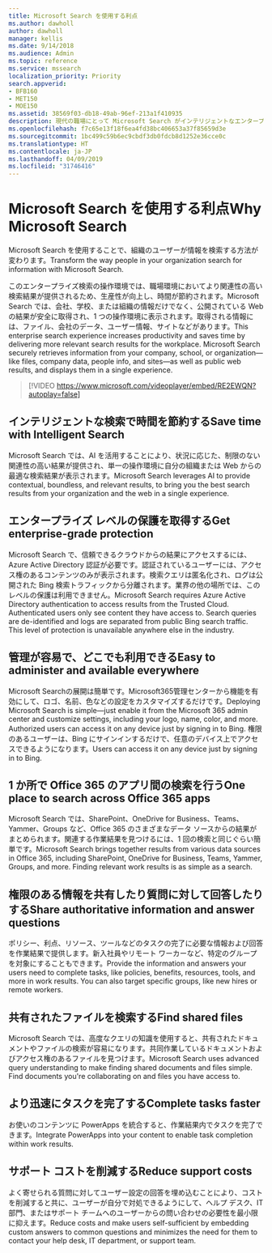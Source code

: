 ```yaml
---
title: Microsoft Search を使用する利点
ms.author: dawholl
author: dawholl
manager: kellis
ms.date: 9/14/2018
ms.audience: Admin
ms.topic: reference
ms.service: mssearch
localization_priority: Priority
search.appverid:
- BFB160
- MET150
- MOE150
ms.assetid: 38569f03-db18-49ab-96ef-213a1f410935
description: 現代の職場にとって Microsoft Search がインテリジェントなエンタープライズ検索となる理由について説明します。
ms.openlocfilehash: f7c65e13f18f6ea4fd38bc406653a37f85659d3e
ms.sourcegitcommit: 1bc499c59b6ec9cbdf3db0fdcb8d1252e36cce0c
ms.translationtype: HT
ms.contentlocale: ja-JP
ms.lasthandoff: 04/09/2019
ms.locfileid: "31746416"
---
```

# <a name="why-microsoft-search"></a><span data-ttu-id="0a6ea-103">Microsoft Search を使用する利点</span><span class="sxs-lookup"><span data-stu-id="0a6ea-103">Why Microsoft Search</span></span>

<span data-ttu-id="0a6ea-104">Microsoft Search を使用することで、組織のユーザーが情報を検索する方法が変わります。</span><span class="sxs-lookup"><span data-stu-id="0a6ea-104">Transform the way people in your organization search for information with Microsoft Search.</span></span> 
  
<span data-ttu-id="0a6ea-p101">このエンタープライズ検索の操作環境では、職場環境においてより関連性の高い検索結果が提供されるため、生産性が向上し、時間が節約されます。Microsoft Search では、会社、学校、または組織の情報だけでなく、公開されている Web の結果が安全に取得され、1 つの操作環境に表示されます。取得される情報には、ファイル、会社のデータ、ユーザー情報、サイトなどがあります。</span><span class="sxs-lookup"><span data-stu-id="0a6ea-p101">This enterprise search experience increases productivity and saves time by delivering more relevant search results for the workplace. Microsoft Search securely retrieves information from your company, school, or organization—like files, company data, people info, and sites—as well as public web results, and displays them in a single experience.</span></span>

> [!VIDEO https://www.microsoft.com/videoplayer/embed/RE2EWQN?autoplay=false]
  
## <a name="save-time-with-intelligent-search"></a><span data-ttu-id="0a6ea-107">インテリジェントな検索で時間を節約する</span><span class="sxs-lookup"><span data-stu-id="0a6ea-107">Save time with Intelligent Search</span></span>

<span data-ttu-id="0a6ea-108">Microsoft Search では、AI を活用することにより、状況に応じた、制限のない関連性の高い結果が提供され、単一の操作環境に自分の組織または Web からの最適な検索結果が表示されます。</span><span class="sxs-lookup"><span data-stu-id="0a6ea-108">Microsoft Search leverages AI to provide contextual, boundless, and relevant results, to bring you the best search results from your organization and the web in a single experience.</span></span>
  
## <a name="get-enterprise-grade-protection"></a><span data-ttu-id="0a6ea-109">エンタープライズ レベルの保護を取得する</span><span class="sxs-lookup"><span data-stu-id="0a6ea-109">Get enterprise-grade protection</span></span>

<span data-ttu-id="0a6ea-p102">Microsoft Search で、信頼できるクラウドからの結果にアクセスするには、Azure Active Directory 認証が必要です。認証されているユーザーには、アクセス権のあるコンテンツのみが表示されます。検索クエリは匿名化され、ログは公開された Bing 検索トラフィックから分離されます。業界の他の場所では、このレベルの保護は利用できません。</span><span class="sxs-lookup"><span data-stu-id="0a6ea-p102">Microsoft Search requires Azure Active Directory authentication to access results from the Trusted Cloud. Authenticated users only see content they have access to. Search queries are de-identified and logs are separated from public Bing search traffic. This level of protection is unavailable anywhere else in the industry.</span></span>
  
## <a name="easy-to-administer-and-available-everywhere"></a><span data-ttu-id="0a6ea-114">管理が容易で、どこでも利用できる</span><span class="sxs-lookup"><span data-stu-id="0a6ea-114">Easy to administer and available everywhere</span></span>

<span data-ttu-id="0a6ea-115">Microsoft Searchの展開は簡単です。Microsoft365管理センターから機能を有効にして、ロゴ、名前、色などの設定をカスタマイズするだけです。</span><span class="sxs-lookup"><span data-stu-id="0a6ea-115">Deploying Microsoft Search is simple—just enable it from the Microsoft 365 admin center and customize settings, including your logo, name, color, and more. Authorized users can access it on any device just by signing in to Bing.</span></span> <span data-ttu-id="0a6ea-116">権限のあるユーザーは、Bing にサインインするだけで、任意のデバイス上でアクセスできるようになります。</span><span class="sxs-lookup"><span data-stu-id="0a6ea-116">Users can access it on any device just by signing in to Bing.</span></span>
  
## <a name="one-place-to-search-across-office-365-apps"></a><span data-ttu-id="0a6ea-117">1 か所で Office 365 のアプリ間の検索を行う</span><span class="sxs-lookup"><span data-stu-id="0a6ea-117">One place to search across Office 365 apps</span></span>

<span data-ttu-id="0a6ea-p104">Microsoft Search では、SharePoint、OneDrive for Business、Teams、Yammer、Groups など、Office 365 のさまざまなデータ ソースからの結果がまとめられます。関連する作業結果を見つけるには、1 回の検索と同じぐらい簡単です。</span><span class="sxs-lookup"><span data-stu-id="0a6ea-p104">Microsoft Search brings together results from various data sources in Office 365, including SharePoint, OneDrive for Business, Teams, Yammer, Groups, and more. Finding relevant work results is as simple as a search.</span></span>
  
## <a name="share-authoritative-information-and-answer-questions"></a><span data-ttu-id="0a6ea-120">権限のある情報を共有したり質問に対して回答したりする</span><span class="sxs-lookup"><span data-stu-id="0a6ea-120">Share authoritative information and answer questions</span></span>

<span data-ttu-id="0a6ea-p105">ポリシー、利点、リソース、ツールなどのタスクの完了に必要な情報および回答を作業結果で提供します。新入社員やリモート ワーカーなど、特定のグループを対象にすることもできます。</span><span class="sxs-lookup"><span data-stu-id="0a6ea-p105">Provide the information and answers your users need to complete tasks, like policies, benefits, resources, tools, and more in work results. You can also target specific groups, like new hires or remote workers.</span></span>
  
## <a name="find-shared-files"></a><span data-ttu-id="0a6ea-123">共有されたファイルを検索する</span><span class="sxs-lookup"><span data-stu-id="0a6ea-123">Find shared files</span></span>

<span data-ttu-id="0a6ea-p106">Microsoft Search では、高度なクエリの知識を使用すると、共有されたドキュメントやファイルの検索が容易になります。共同作業しているドキュメントおよびアクセス権のあるファイルを見つけます。</span><span class="sxs-lookup"><span data-stu-id="0a6ea-p106">Microsoft Search uses advanced query understanding to make finding shared documents and files simple. Find documents you're collaborating on and files you have access to.</span></span> 
  
## <a name="complete-tasks-faster"></a><span data-ttu-id="0a6ea-126">より迅速にタスクを完了する</span><span class="sxs-lookup"><span data-stu-id="0a6ea-126">Complete tasks faster</span></span>

<span data-ttu-id="0a6ea-127">お使いのコンテンツに PowerApps を統合すると、作業結果内でタスクを完了できます。</span><span class="sxs-lookup"><span data-stu-id="0a6ea-127">Integrate PowerApps into your content to enable task completion within work results.</span></span>
  
## <a name="reduce-support-costs"></a><span data-ttu-id="0a6ea-128">サポート コストを削減する</span><span class="sxs-lookup"><span data-stu-id="0a6ea-128">Reduce support costs</span></span>

<span data-ttu-id="0a6ea-129">よく寄せられる質問に対してユーザー設定の回答を埋め込むことにより、コストを削減すると共に、ユーザーが自分で対処できるようにして、ヘルプ デスク、IT 部門、またはサポート チームへのユーザーからの問い合わせの必要性を最小限に抑えます。</span><span class="sxs-lookup"><span data-stu-id="0a6ea-129">Reduce costs and make users self-sufficient by embedding custom answers to common questions and minimizes the need for them to contact your help desk, IT department, or support team.</span></span>
  

